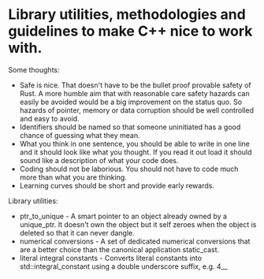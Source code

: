 # Library utilities, methodologies and guidelines to make C++ nice to work with. 

Some thoughts:

+ Safe is nice. That doesn't have to be the bullet proof provable safety of Rust. A more humble aim that with reasonable care safety hazards can easily be avoided would be a big improvement on the status quo. So hazards of pointer, memory or data corruption should be well controlled and easy to avoid.
+ Identifiers should be named so that someone uninitiated has a good chance of guessing what they mean.
+ What you think in one sentence, you should be able to write in one line and it should look like what you thought. If you read it out load it should sound like a description of what your code does.
+ Coding should not be laborious. You should not have to code much more than what you are thinking.
+ Learning curves should be short and provide early rewards.

Library utilities:

+ ptr_to_unique - A smart pointer to an object already owned by a unique_ptr. It doesn't own the object but it self zeroes when the object is deleted so that it can never dangle. 
+ numerical conversions - A set of dedicated numerical conversions that are a better choice than the canonical application static_cast. 
+ literal integral constants - Converts literal constants into std::integral_constant using a double underscore suffix, e.g. 4__ 


<!---
inglesflamenco/inglesflamenco is a ✨ special ✨ repository because its `README.md` (this file) appears on your GitHub profile.
You can click the Preview link to take a look at your changes.
--->
